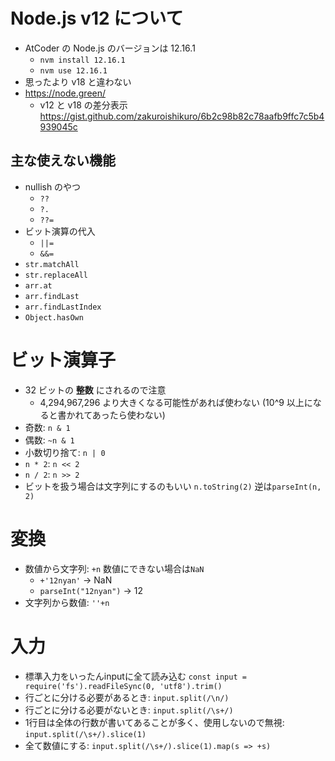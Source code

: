 # Node.js v12 について

- AtCoder の Node.js のバージョンは 12.16.1
  - `nvm install 12.16.1`
  - `nvm use 12.16.1`
- 思ったより v18 と違わない
- https://node.green/
  - v12 と v18 の差分表示 https://gist.github.com/zakuroishikuro/6b2c98b82c78aafb9ffc7c5b4939045c

## 主な使えない機能

- nullish のやつ
  - `??`
  - `?.`
  - `??=`
- ビット演算の代入
  - `||=`
  - `&&=`
- `str.matchAll`
- `str.replaceAll`
- `arr.at`
- `arr.findLast`
- `arr.findLastIndex`
- `Object.hasOwn`

# ビット演算子

- 32 ビットの **整数** にされるので注意
  - 4,294,967,296 より大きくなる可能性があれば使わない (10^9 以上になると書かれてあったら使わない)
- 奇数: `n & 1`
- 偶数: `~n & 1`
- 小数切り捨て: `n | 0`
- `n * 2`: `n << 2`
- `n / 2`: `n >> 2`
- ビットを扱う場合は文字列にするのもいい `n.toString(2)` 逆は`parseInt(n, 2)`

# 変換

- 数値から文字列: `+n` 数値にできない場合は`NaN`
  - `+'12nyan'` -> NaN
  - `parseInt("12nyan")` -> 12
- 文字列から数値: `''+n`

# 入力

- 標準入力をいったんinputに全て読み込む `const input = require('fs').readFileSync(0, 'utf8').trim()`
- 行ごとに分ける必要があるとき: `input.split(/\n/)`
- 行ごとに分ける必要がないとき: `input.split(/\s+/)`
- 1行目は全体の行数が書いてあることが多く、使用しないので無視: `input.split(/\s+/).slice(1)`
- 全て数値にする: `input.split(/\s+/).slice(1).map(s => +s)`